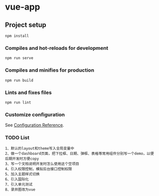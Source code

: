 # vue-app

## Project setup
```
npm install
```

### Compiles and hot-reloads for development
```
npm run serve
```

### Compiles and minifies for production
```
npm run build
```

### Lints and fixes files
```
npm run lint
```

### Customize configuration
See [Configuration Reference](https://cli.vuejs.org/config/).


### TODO List
````
1、默认的layout和theme写入全局变量中
2、做一个dashboard页面，把下拉框、日期、弹框、表格等常用组件分别写一个demo，以便后期开发时方便copy
3、写一个文档说明开发时怎么使用这个空项目
4、引入权限控制，模拟后台接口控制权限
5、加入主题样式切换
6、引入国际化
7、引入单元测试
8、录井图改为vue
````
